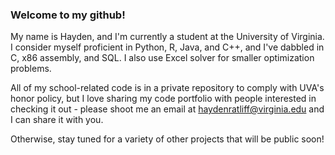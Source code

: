 ### Welcome to my github!

My name is Hayden, and I'm currently a student at the University of Virginia. I consider myself proficient in Python, R, Java, and C++, and I've dabbled in C, x86 assembly, and SQL. I also use Excel solver for smaller optimization problems.

All of my school-related code is in a private repository to comply with UVA's honor policy, but I love sharing my code portfolio with people interested in checking it out - please shoot me an email at haydenratliff@virginia.edu and I can share it with you.

Otherwise, stay tuned for a variety of other projects that will be public soon!

<!--
**haydenratliff/haydenratliff** is a ✨ _special_ ✨ repository because its `README.md` (this file) appears on your GitHub profile.

Here are some ideas to get you started:

- 🔭 I’m currently working on ...
- 🌱 I’m currently learning ...
- 👯 I’m looking to collaborate on ...
- 🤔 I’m looking for help with ...
- 💬 Ask me about ...
- 📫 How to reach me: ...
- 😄 Pronouns: ...
- ⚡ Fun fact: ...
-->
